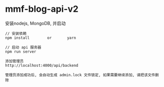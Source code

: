 # mmf-blog-api-v2

安装nodejs, MongoDB, 并启动
```
// 安装依赖
npm install        or       yarn

// 启动 api 服务器
npm run server

添加管理员
http://localhost:4000/api/backend

管理员添加成功后, 会自动生成 admin.lock 文件锁定, 如果需要继续添加, 请把该文件删除
